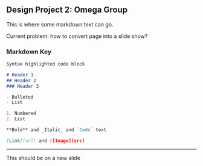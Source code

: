 ## Design Project 2: Omega Group

This is where some markdown text can go.

Current problem: how to convert page into a slide show? 

### Markdown Key

```markdown
Syntax highlighted code block

# Header 1
## Header 2
### Header 3

- Bulleted
- List

1. Numbered
2. List

**Bold** and _Italic_ and `Code` text

[Link](url) and ![Image](src)
```
----

This should be on a new slide
